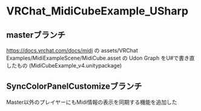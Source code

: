# VRChat_MidiCubeExample_USharp

## masterブランチ

https://docs.vrchat.com/docs/midi の assets/VRChat Examples/MidiExampleScene/MidiCube.asset の Udon Graph をU#で書き直したもの
(MidiCubeExample_v4.unitypackage)

## SyncColorPanelCustomizeブランチ

Master以外のプレイヤーにもMidi情報の表示を同期する機能を追加した